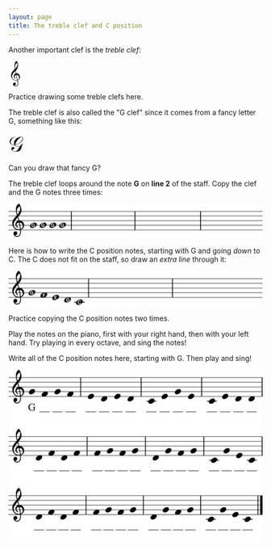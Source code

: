 ```yaml
---
layout: page
title: The treble clef and C position
---
```


Another important clef is the *treble clef*:

<span
style="font-size: 300%; vertical-align: middle; font-family: serif;">𝄞</span>

Practice drawing some treble clefs here.

The treble clef is also called the "G clef" since it comes from a fancy letter G,
something like this:

<span style="font-size: 300%; vertical-align: middle;
font-family: serif;">𝒢</span>

Can you draw that fancy G?

The treble clef loops around the note **G** on **line 2** of the staff. Copy
the clef and the G notes three times:

![](treble_clef_g_notes-1.svg)

Here is how to write the C position notes, starting with G and going *down* to
C. The C does not fit on the staff, so draw an *extra line* through it:

![](treble_clef_c_position-1.svg)

Practice copying the C position notes two times.

Play the notes on the piano, first with your right hand, then with your left
hand.  Try playing in every octave, and sing the notes!

<p class="page"></p>

Write all of the C position notes here, starting with G.  Then play and sing!

![](practice-1.svg)
